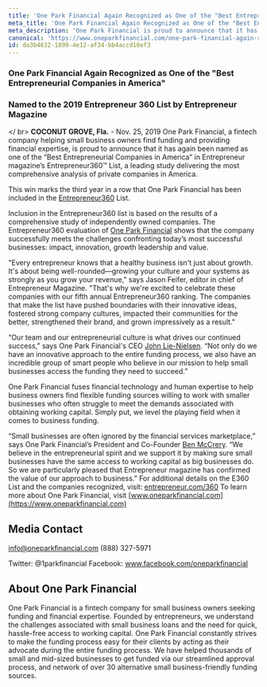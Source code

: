 ```yaml
---
title: 'One Park Financial Again Recognized as One of the "Best Entrepreneurial Companies in America"'
meta_title: 'One Park Financial Again Recognized as One of the "Best Entrepreneurial Companies in America"'
meta_description: 'One Park Financial is proud to announce that it has again been named as one of the “Best Entrepreneurial Companies in America” in Entrepreneur magazine’s Entrepreneur360™ List.'
canonical: 'https://www.oneparkfinancial.com/one-park-financial-again-recognized-as-one-of-the-best-entrepreneurial-companies-in-america'
id: da3b4632-1899-4e12-af34-bb4accd16ef3
---
```

### One Park Financial Again Recognized as One of the "Best Entrepreneurial Companies in America" 
### Named to the 2019 Entrepreneur 360 List by Entrepreneur Magazine
</ br>
**COCONUT GROVE, Fla.** - Nov. 25, 2019 One Park Financial, a fintech company helping small business owners find funding and providing financial expertise, is proud to announce that it has again been named as one of the “Best Entrepreneurial Companies in America” in Entrepreneur magazine’s Entrepreneur360™ List, a leading study delivering the most comprehensive analysis of private companies in America.  

This win marks the third year in a row that One Park Financial has been included in the [Entrepreneur360](https://entrepreneur.com/360) List.

Inclusion in the Entrepreneur360 list is based on the results of a comprehensive study of independently owned companies. The Entrepreneur360 evaluation of [One Park Financial](https://www.oneparkfinancial.com) shows that the company successfully meets the challenges confronting today’s most successful businesses: impact, innovation, growth leadership and value.

"Every entrepreneur knows that a healthy business isn't just about growth. It's about being well-rounded—growing your culture and your systems as strongly as you grow your revenue," says Jason Feifer, editor in chief of Entrepreneur Magazine. "That's why we're excited to celebrate these companies with our fifth annual Entrepreneur360 ranking. The companies that make the list have pushed boundaries with their innovative ideas, fostered strong company cultures, impacted their communities for the better, strengthened their brand, and grown impressively as a result."

 “Our team and our entrepreneurial culture is what drives our continued success,” says One Park Financial's CEO [John Lie-Nielsen](https://www.linkedin.com/in/john-lie-nielsen-9304243/). “Not only do we have an innovative approach to the entire funding process, we also have an incredible group of smart people who believe in our mission to help small businesses access the funding they need to succeed.”
 
One Park Financial fuses financial technology and human expertise to help business owners find flexible funding sources willing to work with smaller businesses who often struggle to meet the demands associated with obtaining working capital. Simply put, we level the playing field when it comes to business funding.

“Small businesses are often ignored by the financial services marketplace,” says One Park Financial’s President and Co-Founder [Ben McCrery](https://www.linkedin.com/in/benmccrery/). “We believe in the entrepreneurial spirit and we support it by making sure small businesses have the same access to working capital as big businesses do. So we are particularly pleased that Entrepreneur magazine has confirmed the value of our approach to business.”
For additional details on the E360 List and the companies recognized, visit: [entrepreneur.com/360](https://entrepreneur.com/360) 
To learn more about One Park Financial, visit [www.oneparkfinancial.com](https://www.oneparkfinancial.com)


## Media Contact
info@oneparkfinancial.com
(888) 327-5971

Twitter: @1parkfinancial
Facebook: www.facebook.com/oneparkfinancial

## About One Park Financial

One Park Financial is a fintech company for small business owners seeking funding and financial expertise. Founded by entrepreneurs, we understand the challenges associated with small business loans and the need for quick, hassle-free access to working capital. One Park Financial constantly strives to make the funding process easy for their clients by acting as their advocate during the entire funding process. We have helped thousands of small and mid-sized businesses to get funded via our streamlined approval process, and network of over 30 alternative small business-friendly funding sources.